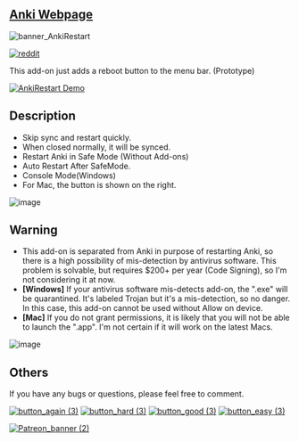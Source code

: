 
## [Anki Webpage](https://ankiweb.net/shared/info/237169833?cb=1694971724747)

![banner_AnkiRestart](https://github.com/shigeyukey/AnkiRestart/assets/124401518/c636f95e-0a0a-4548-ac50-4f7aa3001258)

[![reddit](https://github.com/shigeyukey/AnkiRestart/assets/124401518/85368aad-6f50-4335-8858-7a30a66fb065)](https://www.reddit.com/user/Shige-yuki)

This add-on just adds a reboot button to the menu bar. (Prototype)

[![AnkiRestart Demo](https://github.com/shigeyukey/AnkiRestart/assets/124401518/cdf67a58-9ec5-4486-a560-f8136681f6cb)](https://youtu.be/q8c_POBOcMg)


## Description

- Skip sync and restart quickly.
- When closed normally, it will be synced.
- Restart Anki in Safe Mode (Without Add-ons)
- Auto Restart After SafeMode.
- Console Mode(Windows)
- For Mac, the button is shown on the right.

![image](https://github.com/shigeyukey/AnkiRestart/assets/124401518/fef85c43-490d-4e7a-9d9a-66b598d474fe)

## Warning

- This add-on is separated from Anki in purpose of restarting Anki, so there is a high possibility of mis-detection by antivirus software. This problem is solvable, but requires $200+ per year (Code Signing), so I'm not considering it at now.
- **[Windows]** If your antivirus software mis-detects add-on, the ".exe" will be quarantined. It's labeled Trojan but it's a mis-detection, so no danger. In this case, this add-on cannot be used without Allow on device.
- **[Mac]** If you do not grant permissions, it is likely that you will not be able to launch the ".app". I'm not certain if it will work on the latest Macs.

![image](https://github.com/shigeyukey/AnkiRestart/assets/124401518/6954b6af-1009-4636-9395-db8f4521100d)

## Others

If you have any bugs or questions, please feel free to comment.


[![button_again (3)](https://github.com/shigeyukey/AnkiRestart/assets/124401518/7c1a661a-7932-4a19-a4bc-4000f9fd738a)](https://github.com/shigeyukey/AnkiRestart/issues)
[![button_hard (3)](https://github.com/shigeyukey/AnkiRestart/assets/124401518/0d61d5c5-1824-4b69-9602-53f2ddd8672f)](https://www.reddit.com/user/Shige-yuki)
[![button_good (3)](https://github.com/shigeyukey/AnkiRestart/assets/124401518/ef42457f-10d2-4235-aa05-2691f3e7731d)](https://ankiweb.net/shared/review/237169833)
[![button_easy (3)](https://github.com/shigeyukey/AnkiRestart/assets/124401518/8943bf9c-1aa6-490c-bf86-0ec29d5f4221)](http://patreon.com/Shigeyuki)


[![Patreon_banner (2)](https://github.com/shigeyukey/AnkiRestart/assets/124401518/59809ec6-dd1a-4cb6-a64d-0990b75b4151)](http://patreon.com/Shigeyuki)
